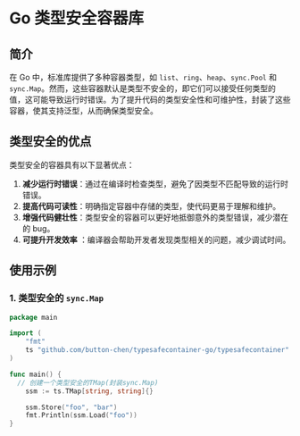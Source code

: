 # Go 类型安全容器库

## 简介
在 Go 中，标准库提供了多种容器类型，如 `list`、`ring`、`heap`、`sync.Pool` 和 `sync.Map`。然而，这些容器默认是类型不安全的，即它们可以接受任何类型的值，这可能导致运行时错误。为了提升代码的类型安全性和可维护性，封装了这些容器，使其支持泛型，从而确保类型安全。

## 类型安全的优点
类型安全的容器具有以下显著优点：
1. **减少运行时错误**：通过在编译时检查类型，避免了因类型不匹配导致的运行时错误。
2. **提高代码可读性**：明确指定容器中存储的类型，使代码更易于理解和维护。
3. **增强代码健壮性**：类型安全的容器可以更好地抵御意外的类型错误，减少潜在的 bug。
4. **可提升开发效率**  ：编译器会帮助开发者发现类型相关的问题，减少调试时间。

## 使用示例

### 1. 类型安全的 `sync.Map`

```go
package main

import (
    "fmt"
    ts "github.com/button-chen/typesafecontainer-go/typesafecontainer"
)

func main() {
  // 创建一个类型安全的TMap(封装sync.Map)
	ssm := ts.TMap[string, string]{}

	ssm.Store("foo", "bar")
	fmt.Println(ssm.Load("foo"))
}
